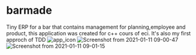 # barmade
Tiny ERP for a bar that contains management for planning,employee and product, this application was created for c++ cours of eci.
It's also my first approch of TDD
![app_icon](https://user-images.githubusercontent.com/42714500/104157652-dc195600-53eb-11eb-9551-460d47b6b737.png)
![Screenshot from 2021-01-11 09-00-47](https://user-images.githubusercontent.com/42714500/104157632-cf94fd80-53eb-11eb-8834-b0365d3b02e4.png)
![Screenshot from 2021-01-11 09-01-15](https://user-images.githubusercontent.com/42714500/104157636-d1f75780-53eb-11eb-8957-9bda24f0960d.png)
